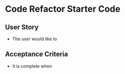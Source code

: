 # Code Refactor Starter Code

## User Story

- The user would like to 

## Acceptance Criteria

- It is complete when